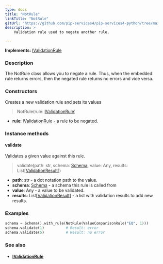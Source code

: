 ```yaml
---
type: docs
title: "NotRule"
linkTitle: "NotRule"
gitUrl: "https://github.com/pip-services4/pip-services4-python/tree/main/pip-services4-data-python"
description: >
    Validation rule used to negate another rule.

---
```


**Implements:** [IValidationRule](../ivalidation_rule)

### Description

The NotRule class allows you to negate a rule. Thus, when the embedded rule returns errors, then the negated rule returns no errors and vice versa.

### Constructors
Creates a new validation rule and sets its values

> NotRule(rule: [IValidationRule](../ivalidation_rule))

- **rule**: [IValidationRule](../ivalidation_rule) - a rule to be negated.



### Instance methods

#### validate
Validates a given value against this rule.

> validate(path: str, schema: [Schema](../schema), value: Any, results: List[[ValidationResult](../validation_result)])

- **path**: str - a dot notation path to the value.
- **schema**: [Schema](../schema) - a schema this rule is called from
- **value**: Any - a value to be validated.
- **results**: List[[ValidationResult](../validation_result)] - a list with validation results to add new results.

### Examples
```python
schema = Schema().with_rule(NotRule(ValueComparisonRule("EQ", 1)))
schema.validate(1)          # Result: error
schema.validate(5)          # Result: no error

```

### See also
- #### [IValidationRule](../ivalidation_rule)

